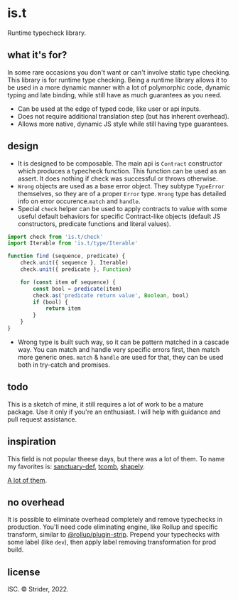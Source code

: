 # is.t

Runtime typecheck library.

## what it's for?

In some rare occasions you don't want or can't involve static type checking. This library is for runtime type checking. Being a runtime library allows it to be used in a more dynamic manner with a lot of polymorphic code, dynamic typing and late binding, while still have as much guarantees as you need.

* Can be used at the edge of typed code, like user or api inputs.
* Does not require additional translation step (but has inherent overhead).
* Allows more native, dynamic JS style while still having type guarantees.

## design

* It is designed to be composable. The main api is `Contract` constructor which produces a typecheck function. This function can be used as an assert. It does nothing if check was successful or throws otherwise.
* `Wrong` objects are used as a base error object. They subtype `TypeError` themselves, so they are of a proper `Error` type. `Wrong` type has detailed info on error occurence.`match` and `handle`.
* Special `check` helper can be used to apply contracts to value with some useful default behaviors for specific Contract-like objects (default JS constructors, predicate functions and literal values).

```js
import check from 'is.t/check'
import Iterable from 'is.t/type/Iterable'

function find (sequence, predicate) {
	check.unit({ sequence }, Iterable)
	check.unit({ predicate }, Function)

	for (const item of sequence) {
		const bool = predicate(item)
		check.as('predicate return value', Boolean, bool)
		if (bool) {
			return item
		}
	}
}
```

* Wrong type is built such way, so it can be pattern matched in a cascade way. You can match and handle very specific errors first, then match more generic ones. `match` & `handle` are used for that, they can be used both in try-catch and promises.

## todo

This is a sketch of mine, it still requires a lot of work to be a mature package. Use it only if you're an enthusiast. I will help with guidance and pull request assistance.

## inspiration

This field is not popular theese days, but there was a lot of them. To name my favorites is: [sanctuary-def](https://github.com/sanctuary-js/sanctuary-def), [tcomb](https://github.com/gcanti/tcomb), [shapely](https://github.com/AriaMinaei/shapely).

[A lot of them](https://github.com/StreetStrider?after=Y3Vyc29yOjMw&direction=&q=type&sort=&tab=stars&type=).

## no overhead

It is possible to eliminate overhead completely and remove typechecks in production. You'll need code eliminating engine, like Rollup and specific transform, similar to [@rollup/plugin-strip](https://www.npmjs.com/package/@rollup/plugin-strip). Prepend your typechecks with some label (like `dev`), then apply label removing transformation for prod build.

## license

ISC. © Strider, 2022.
